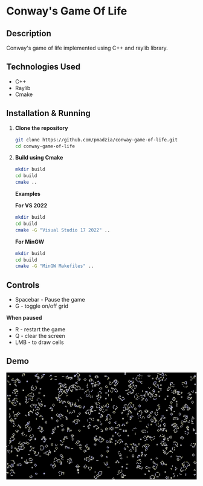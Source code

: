 # Conway's Game Of Life
## Description
Conway's game of life implemented using C++ and raylib library.
## Technologies Used
- C++
- Raylib
- Cmake
## Installation & Running
1. **Clone the repository**
      ```sh
   git clone https://github.com/pmadzia/conway-game-of-life.git
   cd conway-game-of-life
      ```
3. **Build using Cmake**
      ```sh
   mkdir build
   cd build
   cmake ..
      ```
   **Examples**
   
   **For VS 2022**
      ```sh
   mkdir build
   cd build
   cmake -G "Visual Studio 17 2022" ..
      ```
      
   **For MinGW**
      ```sh
   mkdir build
   cd build
   cmake -G "MinGW Makefiles" ..
      ```
## Controls
- Spacebar - Pause the game
- G - toggle on/off grid
  
**When paused**
- R - restart the game
- Q - clear the screen
- LMB - to draw cells

## Demo
![til](./media/game-of-life.gif)

